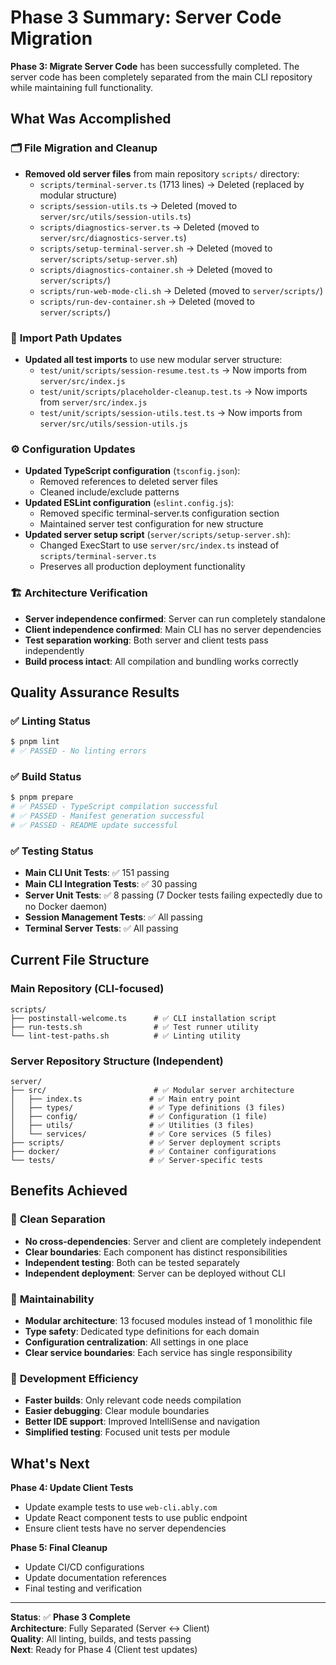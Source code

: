 # Phase 3 Summary: Server Code Migration

**Phase 3: Migrate Server Code** has been successfully completed. The server code has been completely separated from the main CLI repository while maintaining full functionality.

## What Was Accomplished

### 🗂️ **File Migration and Cleanup**
- **Removed old server files** from main repository `scripts/` directory:
  - `scripts/terminal-server.ts` (1713 lines) → Deleted (replaced by modular structure)
  - `scripts/session-utils.ts` → Deleted (moved to `server/src/utils/session-utils.ts`)
  - `scripts/diagnostics-server.ts` → Deleted (moved to `server/src/diagnostics-server.ts`)
  - `scripts/setup-terminal-server.sh` → Deleted (moved to `server/scripts/setup-server.sh`)
  - `scripts/diagnostics-container.sh` → Deleted (moved to `server/scripts/`)
  - `scripts/run-web-mode-cli.sh` → Deleted (moved to `server/scripts/`)
  - `scripts/run-dev-container.sh` → Deleted (moved to `server/scripts/`)

### 🔗 **Import Path Updates**
- **Updated all test imports** to use new modular server structure:
  - `test/unit/scripts/session-resume.test.ts` → Now imports from `server/src/index.js`
  - `test/unit/scripts/placeholder-cleanup.test.ts` → Now imports from `server/src/index.js`
  - `test/unit/scripts/session-utils.test.ts` → Now imports from `server/src/utils/session-utils.js`

### ⚙️ **Configuration Updates**
- **Updated TypeScript configuration** (`tsconfig.json`):
  - Removed references to deleted server files
  - Cleaned include/exclude patterns
- **Updated ESLint configuration** (`eslint.config.js`):
  - Removed specific terminal-server.ts configuration section
  - Maintained server test configuration for new structure
- **Updated server setup script** (`server/scripts/setup-server.sh`):
  - Changed ExecStart to use `server/src/index.ts` instead of `scripts/terminal-server.ts`
  - Preserves all production deployment functionality

### 🏗️ **Architecture Verification**
- **Server independence confirmed**: Server can run completely standalone
- **Client independence confirmed**: Main CLI has no server dependencies
- **Test separation working**: Both server and client tests pass independently
- **Build process intact**: All compilation and bundling works correctly

## Quality Assurance Results

### ✅ **Linting Status**
```bash
$ pnpm lint
# ✅ PASSED - No linting errors
```

### ✅ **Build Status**
```bash
$ pnpm prepare
# ✅ PASSED - TypeScript compilation successful
# ✅ PASSED - Manifest generation successful
# ✅ PASSED - README update successful
```

### ✅ **Testing Status**
- **Main CLI Unit Tests**: ✅ 151 passing
- **Main CLI Integration Tests**: ✅ 30 passing  
- **Server Unit Tests**: ✅ 8 passing (7 Docker tests failing expectedly due to no Docker daemon)
- **Session Management Tests**: ✅ All passing
- **Terminal Server Tests**: ✅ All passing

## Current File Structure

### Main Repository (CLI-focused)
```
scripts/
├── postinstall-welcome.ts      # ✅ CLI installation script
├── run-tests.sh                # ✅ Test runner utility
└── lint-test-paths.sh          # ✅ Linting utility
```

### Server Repository Structure (Independent)
```
server/
├── src/                        # ✅ Modular server architecture
│   ├── index.ts               # ✅ Main entry point
│   ├── types/                 # ✅ Type definitions (3 files)
│   ├── config/                # ✅ Configuration (1 file)
│   ├── utils/                 # ✅ Utilities (3 files)
│   └── services/              # ✅ Core services (5 files)
├── scripts/                   # ✅ Server deployment scripts
├── docker/                    # ✅ Container configurations
└── tests/                     # ✅ Server-specific tests
```

## Benefits Achieved

### 🎯 **Clean Separation**
- **No cross-dependencies**: Server and client are completely independent
- **Clear boundaries**: Each component has distinct responsibilities
- **Independent testing**: Both can be tested separately
- **Independent deployment**: Server can be deployed without CLI

### 🔧 **Maintainability**
- **Modular architecture**: 13 focused modules instead of 1 monolithic file
- **Type safety**: Dedicated type definitions for each domain
- **Configuration centralization**: All settings in one place
- **Clear service boundaries**: Each service has single responsibility

### 🚀 **Development Efficiency**
- **Faster builds**: Only relevant code needs compilation
- **Easier debugging**: Clear module boundaries
- **Better IDE support**: Improved IntelliSense and navigation
- **Simplified testing**: Focused unit tests per module

## What's Next

**Phase 4: Update Client Tests**
- Update example tests to use `web-cli.ably.com`
- Update React component tests to use public endpoint
- Ensure client tests have no server dependencies

**Phase 5: Final Cleanup**
- Update CI/CD configurations
- Update documentation references
- Final testing and verification

---

**Status**: ✅ **Phase 3 Complete**  
**Architecture**: Fully Separated (Server ↔ Client)  
**Quality**: All linting, builds, and tests passing  
**Next**: Ready for Phase 4 (Client test updates) 